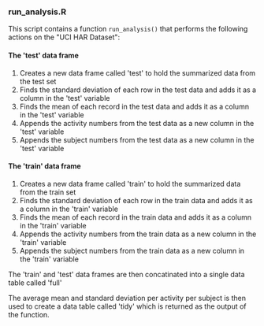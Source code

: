 ### run_analysis.R

This script contains a function `run_analysis()` that performs the following actions on the "UCI HAR Dataset":

#### The 'test' data frame
1.  Creates a new data frame called 'test' to hold the summarized data from the test set
2.  Finds the standard deviation of each row in the test data and adds it as a column in the 'test' variable
3.  Finds the mean of each record in the test data and adds it as a column in the 'test' variable
4.  Appends the activity numbers from the test data as a new column in the 'test' variable
5.  Appends the subject numbers from the test data as a new column in the 'test' variable

#### The 'train' data frame
1.  Creates a new data frame called 'train' to hold the summarized data from the train set
2.  Finds the standard deviation of each row in the train data and adds it as a column in the 'train' variable
3.  Finds the mean of each record in the train data and adds it as a column in the 'train' variable
4.  Appends the activity numbers from the train data as a new column in the 'train' variable
5.  Appends the subject numbers from the train data as a new column in the 'train' variable

The 'train' and 'test' data frames are then concatinated into a single data table called 'full'

The average mean and standard deviation per activity per subject is then used to create a data table called 'tidy' which is returned as the output of the function.

